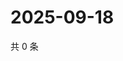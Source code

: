 # 2025-09-18

共 0 条

<!-- BEGIN ZHIHUVIDEO -->
<!-- 最后更新时间 Thu Sep 18 2025 04:11:36 GMT+0800 (China Standard Time) -->

<!-- END ZHIHUVIDEO -->
